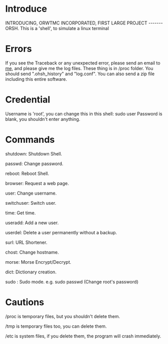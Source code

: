 # Introduce
INTRODUCING, ORWTMC INCORPORATED, FIRST LARGE PROJECT -------ORSH.
This is a 'shell', to simulate a linux terminal
# Errors
If you see the Traceback or any unexpected error, please send an email to <a href="mailto:frank_ruan@outlook.com?subject=ORSH error report">me</a>, and please give me the log files. These thing is in /proc folder. You should send ".ohsh_history" and "log.conf". You can also send a zip file including this entire software.
# Credential
Username is 'root', you can change this in this shell: sudo user
Password is blank, you shouldn't enter anything.
# Commands
shutdown: Shutdown Shell.

passwd: Change password.

reboot: Reboot Shell.

browser: Request a web page.

user: Change username.

switchuser: Switch user.

time: Get time.

useradd: Add a new user.

userdel: Delete a user permanently without a backup.

surl: URL Shortener.

chost: Change hostname.

morse: Morse Encrypt/Decrypt.

dict: Dictionary creation.

sudo : Sudo mode. e.g. sudo passwd  (Change root's password)

# Cautions
/proc is temporary files, but you shouldn't delete them.

/tmp is temporary files too, you can delete them.

/etc is system files, if you delete them, the program will crash immediately.

